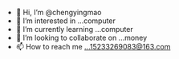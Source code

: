 - 👋 Hi, I’m @chengyingmao
- 👀 I’m interested in ...computer
- 🌱 I’m currently learning ...computer
- 💞️ I’m looking to collaborate on ...money
- 📫 How to reach me ...15233269083@163.com

<!---
chengyingmao/chengyingmao is a ✨ special ✨ repository because its `README.md` (this file) appears on your GitHub profile.
You can click the Preview link to take a look at your changes.
--->
